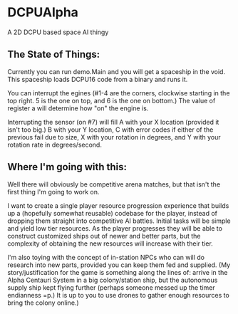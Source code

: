 DCPUAlpha
=========

A 2D DCPU based space AI thingy

The State of Things:
-------------------

Currently you can run demo.Main and you will get a spaceship in the void. This spaceship loads DCPU16 code from a binary and runs it.

You can interrupt the egines (#1-4 are the corners, clockwise starting in the top right. 5 is the one on top, and 6 is the one on bottom.) The value of register a will determine how "on" the engine is.

Interrupting the sensor (on #7) will fill A with your X location (provided it isn't too big.) B with your Y location, C with error codes if either of the previous fail due to size, X with your rotation in degrees, and Y with your rotation rate in degrees/second.


Where I'm going with this:
-------------------------

Well there will obviously be competitive arena matches, but that isn't the first thing I'm going to work on.

I want to create a single player resource progression experience that builds up a (hopefully somewhat reusable) codebase for the player, instead of dropping them straight into competitive AI battles. Initial tasks will be simple and yield low tier resources. As the player progresses they will be able to construct customized ships out of newer and better parts, but the complexity of obtaining the new resources will increase with their tier. 

I'm also toying with the concept of in-station NPCs who can will do research into new parts, provided you can keep them fed and supplied. (My story/justification for the game is something along the lines of: arrive in the Alpha Centauri System in a big colony/station ship, but the autonomous supply ship kept flying further (perhaps someone messed up the timer endianness =p.) It is up to you to use drones to gather enough resources to bring the colony online.)

